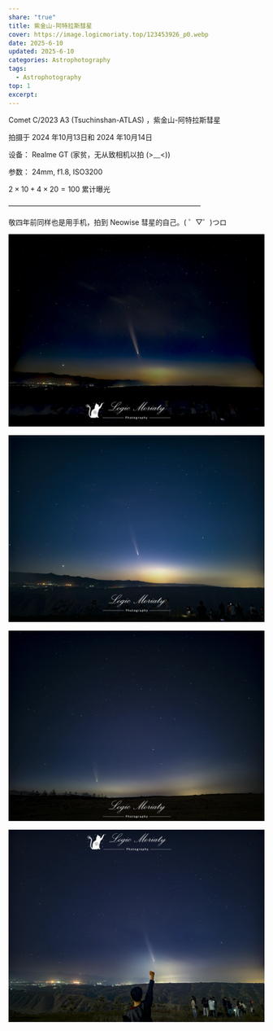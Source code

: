 ```yaml
---
share: "true"
title: 紫金山-阿特拉斯彗星
cover: https://image.logicmoriaty.top/123453926_p0.webp
date: 2025-6-10
updated: 2025-6-10
categories: Astrophotography
tags:
  - Astrophotography
top: 1
excerpt: 
---
```


Comet C/2023 A3 (Tsuchinshan-ATLAS) ，紫金山-阿特拉斯彗星

拍摄于 2024 年10月13日和 2024 年10月14日  

设备：  Realme GT (家贫，无从致相机以拍 (>﹏<)) 

参数：  24mm, f1.8, ISO3200  

$2\times10+4\times20=100$ 累计曝光  

———————————————————————————  

敬四年前同样也是用手机，拍到 Neowise 彗星的自己。( ゜▽゜)つロ

![](../../source/images/20241014001(ns).webp)

![](../../source/images/20241014002(s).webp)

![](../../source/images/test0(s)001.webp)

![](../../source/images/test2(ns)1.0.webp)